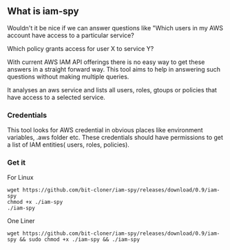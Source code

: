 ## What is iam-spy

Wouldn't it be nice if we can answer questions like "Which users in my AWS account have access to a particular service?

Which policy grants access for user X to service Y?

With current AWS IAM API offerings there is no easy way to get these answers in a straight forward way. This tool aims to help in answering such questions without making multiple queries.

It analyses an aws service and lists all users, roles, gtoups or policies that have access to a selected service.

### Credentials

This tool looks for AWS credential in obvious places like environment variables, .aws folder etc. These credentials should have permissions to get a list of IAM entities( users, roles, policies).

### Get it

For Linux
```
wget https://github.com/bit-cloner/iam-spy/releases/download/0.9/iam-spy
chmod +x ./iam-spy
./iam-spy

```
One Liner

```
wget https://github.com/bit-cloner/iam-spy/releases/download/0.9/iam-spy && sudo chmod +x ./iam-spy && ./iam-spy
```
